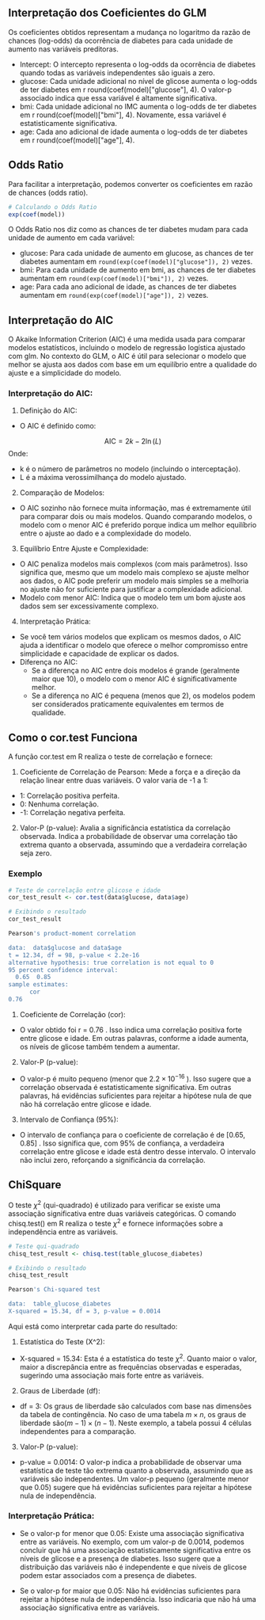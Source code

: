 
## Interpretação dos Coeficientes do GLM

Os coeficientes obtidos representam a mudança no logaritmo da razão de chances (log-odds) da ocorrência de diabetes para cada unidade de aumento nas variáveis preditoras.

-	Intercept: O intercepto representa o log-odds da ocorrência de diabetes quando todas as variáveis independentes são iguais a zero.
- glucose: Cada unidade adicional no nível de glicose aumenta o log-odds de ter diabetes em r round(coef(model)["glucose"], 4). O valor-p associado indica que essa variável é altamente significativa.
- bmi: Cada unidade adicional no IMC aumenta o log-odds de ter diabetes em r round(coef(model)["bmi"], 4). Novamente, essa variável é estatisticamente significativa.
- age: Cada ano adicional de idade aumenta o log-odds de ter diabetes em r round(coef(model)["age"], 4).

## Odds Ratio

Para facilitar a interpretação, podemos converter os coeficientes em razão de chances (odds ratio).

```r
# Calculando o Odds Ratio
exp(coef(model))
```

O Odds Ratio nos diz como as chances de ter diabetes mudam para cada unidade de aumento em cada variável:

- glucose: Para cada unidade de aumento em glucose, as chances de ter diabetes aumentam em `round(exp(coef(model)["glucose"]), 2)` vezes.
- bmi: Para cada unidade de aumento em bmi, as chances de ter diabetes aumentam em `round(exp(coef(model)["bmi"]), 2)` vezes.
- age: Para cada ano adicional de idade, as chances de ter diabetes aumentam em `round(exp(coef(model)["age"]), 2)` vezes.

## Interpretação do AIC

O Akaike Information Criterion (AIC) é uma medida usada para comparar modelos estatísticos, incluindo o modelo de regressão logística ajustado com glm. No contexto do GLM, o AIC é útil para selecionar o modelo que melhor se ajusta aos dados com base em um equilíbrio entre a qualidade do ajuste e a simplicidade do modelo.

### Interpretação do AIC:

1.	Definição do AIC:
- O AIC é definido como:

$$
\text{AIC} = 2k - 2\ln(L)
$$
Onde:

- k é o número de parâmetros no modelo (incluindo o interceptação).
- L é a máxima verossimilhança do modelo ajustado.

2.	Comparação de Modelos:
- O AIC sozinho não fornece muita informação, mas é extremamente útil para comparar dois ou mais modelos. Quando comparando modelos, o modelo com o menor AIC é preferido porque indica um melhor equilíbrio entre o ajuste ao dado e a complexidade do modelo.

3. Equilíbrio Entre Ajuste e Complexidade:
- O AIC penaliza modelos mais complexos (com mais parâmetros). Isso significa que, mesmo que um modelo mais complexo se ajuste melhor aos dados, o AIC pode preferir um modelo mais simples se a melhoria no ajuste não for suficiente para justificar a complexidade adicional.
- Modelo com menor AIC: Indica que o modelo tem um bom ajuste aos dados sem ser excessivamente complexo.

4.	Interpretação Prática:
- Se você tem vários modelos que explicam os mesmos dados, o AIC ajuda a identificar o modelo que oferece o melhor compromisso entre simplicidade e capacidade de explicar os dados.
- Diferença no AIC:
  - Se a diferença no AIC entre dois modelos é grande (geralmente maior que 10), o modelo com o menor AIC é significativamente melhor.
  - Se a diferença no AIC é pequena (menos que 2), os modelos podem ser considerados praticamente equivalentes em termos de qualidade.
  
  
## Como o cor.test Funciona

A função cor.test em R realiza o teste de correlação e fornece:

1.	Coeficiente de Correlação de Pearson: Mede a força e a direção da relação linear entre duas variáveis. O valor varia de -1 a 1:

-	1: Correlação positiva perfeita.
- 0: Nenhuma correlação.
- -1: Correlação negativa perfeita.

2.	Valor-P (p-value): Avalia a significância estatística da correlação observada. Indica a probabilidade de observar uma correlação tão extrema quanto a observada, assumindo que a verdadeira correlação seja zero.

### Exemplo

```r
# Teste de correlação entre glicose e idade
cor_test_result <- cor.test(data$glucose, data$age)

# Exibindo o resultado
cor_test_result

Pearson's product-moment correlation

data:  data$glucose and data$age
t = 12.34, df = 98, p-value < 2.2e-16
alternative hypothesis: true correlation is not equal to 0
95 percent confidence interval:
  0.65  0.85
sample estimates:
      cor 
0.76 
```

1.	Coeficiente de Correlação (cor):

- O valor obtido foi  r = 0.76 . Isso indica uma correlação positiva forte entre glicose e idade. Em outras palavras, conforme a idade aumenta, os níveis de glicose também tendem a aumentar.

2.	Valor-P (p-value):
- O valor-p é muito pequeno (menor que  $2.2 \times 10^{-16}$ ). Isso sugere que a correlação observada é estatisticamente significativa. Em outras palavras, há evidências suficientes para rejeitar a hipótese nula de que não há correlação entre glicose e idade.

3.	Intervalo de Confiança (95%):
-	O intervalo de confiança para o coeficiente de correlação é de  [0.65, 0.85] . Isso significa que, com 95% de confiança, a verdadeira correlação entre glicose e idade está dentro desse intervalo. O intervalo não inclui zero, reforçando a significância da correlação.


## ChiSquare

O teste $\chi^2$ (qui-quadrado) é utilizado para verificar se existe uma associação significativa entre duas variáveis categóricas. O comando chisq.test() em R realiza o teste $\chi^2$ e fornece informações sobre a independência entre as variáveis.

```r
# Teste qui-quadrado
chisq_test_result <- chisq.test(table_glucose_diabetes)

# Exibindo o resultado
chisq_test_result

Pearson's Chi-squared test

data:  table_glucose_diabetes
X-squared = 15.34, df = 3, p-value = 0.0014
````
Aqui está como interpretar cada parte do resultado:

1.	Estatística do Teste (X^2):

- X-squared = 15.34: Esta é a estatística do teste $\chi^2$. Quanto maior o valor, maior a discrepância entre as frequências observadas e esperadas, sugerindo uma associação mais forte entre as variáveis.
	
2.	Graus de Liberdade (df):
-	df = 3: Os graus de liberdade são calculados com base nas dimensões da tabela de contingência. No caso de uma tabela $m \times n$, os graus de liberdade são$(m-1) \times (n-1)$. Neste exemplo, a tabela possui 4 células independentes para a comparação.

3.	Valor-P (p-value):
-	p-value = 0.0014: O valor-p indica a probabilidade de observar uma estatística de teste tão extrema quanto a observada, assumindo que as variáveis são independentes. Um valor-p pequeno (geralmente menor que 0.05) sugere que há evidências suficientes para rejeitar a hipótese nula de independência.

### Interpretação Prática:

-	Se o valor-p for menor que 0.05: Existe uma associação significativa entre as variáveis. No exemplo, com um valor-p de 0.0014, podemos concluir que há uma associação estatisticamente significativa entre os níveis de glicose e a presença de diabetes. Isso sugere que a distribuição das variáveis não é independente e que níveis de glicose podem estar associados com a presença de diabetes.

-	Se o valor-p for maior que 0.05: Não há evidências suficientes para rejeitar a hipótese nula de independência. Isso indicaria que não há uma associação significativa entre as variáveis.


